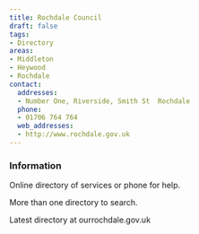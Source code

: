 ```yaml
---
title: Rochdale Council
draft: false
tags:
- Directory
areas:
- Middleton
- Heywood
- Rochdale
contact:
  addresses:
  - Number One, Riverside, Smith St  Rochdale
  phone:
  - 01706 764 764
  web_addresses:
  - http://www.rochdale.gov.uk
---
```


### Information
Online directory of services or phone for help.

More than one directory to search.

Latest directory at  ourrochdale.gov.uk